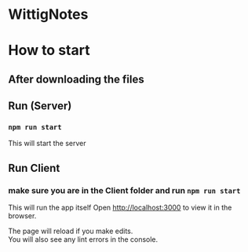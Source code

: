 # WittigNotes

# How to start
## After downloading the files 

## Run (Server)
### `npm run start`

This will start the server

##  Run Client 
### make sure you are in the Client folder and run `npm run start`

This will run the app itself 
Open [http://localhost:3000](http://localhost:3000) to view it in the browser.

The page will reload if you make edits.\
You will also see any lint errors in the console.

